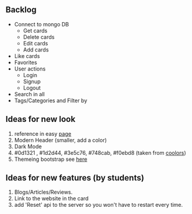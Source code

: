 ## Backlog

- Connect to mongo DB
  - Get cards
  - Delete cards
  - Edit cards
  - Add cards
- Like cards
- Favorites
- User actions
  - Login
  - Signup
  - Logout
- Search in all
- Tags/Categories and Filter by

## Ideas for new look

1. reference in easy [page](http://easy.co.il/en/list/Electronics-and-Appliance-Stores)
2. Modern Header (smaller, add a color)
3. Dark Mode
4. #0d1321 , #1d2d44, #3e5c76, #748cab, #f0ebd8 (taken from [coolors](https://coolors.co/palette/0d1321-1d2d44-3e5c76-748cab-f0ebd8))
5. Themeing bootstrap see [here](https://getbootstrap.com/docs/5.0/customize/color/)

## Ideas for new features (by students)

1. Blogs/Articles/Reviews.
2. Link to the website in the card
3. add 'Reset' api to the server so you won't have to restart every time.
